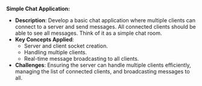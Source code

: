  **Simple Chat Application:**
 - **Description**: Develop a basic chat application where multiple clients can connect to a server and send messages. All connected clients should be able to see all messages. Think of it as a simple chat room.
 - **Key Concepts Applied**:
   - Server and client socket creation.
   - Handling multiple clients.
   - Real-time message broadcasting to all clients.
- **Challenges**: Ensuring the server can handle multiple clients efficiently, managing the list of connected clients, and broadcasting messages to all.